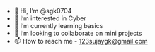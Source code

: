 - 👋 Hi, I’m @sgk0704
- 👀 I’m interested in Cyber
- 🌱 I’m currently learning basics
- 💞️ I’m looking to collaborate on mini projects
- 📫 How to reach me - 123sujaygk@gmail.com

<!---
sgk0704/sgk0704 is a ✨ special ✨ repository because its `README.md` (this file) appears on your GitHub profile.
You can click the Preview link to take a look at your changes.
--->
